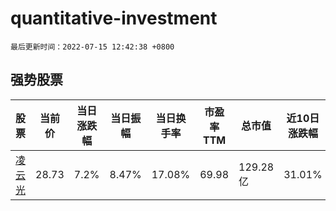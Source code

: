 # quantitative-investment

`最后更新时间：2022-07-15 12:42:38 +0800`

## 强势股票

|股票|当前价|当日涨跌幅|当日振幅|当日换手率|市盈率TTM|总市值|近10日涨跌幅|
|----|----|----|----|----|----|----|----|
|[凌云光](https://xueqiu.com/S/SH688400)|28.73|7.2%|8.47%|17.08%|69.98|129.28亿|31.01%|
